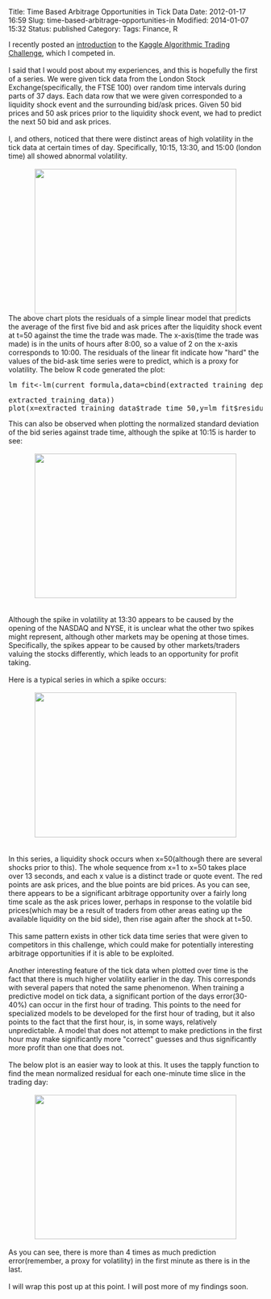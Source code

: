 Title: Time Based Arbitrage Opportunities in Tick Data
Date: 2012-01-17 16:59
Slug: time-based-arbitrage-opportunities-in
Modified: 2014-01-07 15:32
Status: published
Category: 
Tags: Finance, R


<div class='post'>
I recently posted an <a href="http://viksalgorithms.blogspot.com/2012/01/introduction-to-kaggle-algorithmic.html">introduction</a> to the <a href="http://www.kaggle.com/c/AlgorithmicTradingChallenge">Kaggle Algorithmic Trading Challenge</a>, which I competed in.<br /><br />I said that I would post about my experiences, and this is hopefully the first of a series. We were given tick data from the London Stock Exchange(specifically, the FTSE 100) over random time intervals during parts of 37 days. Each data row that we were given corresponded to a liquidity shock event and the surrounding bid/ask prices. Given 50 bid prices and 50 ask prices prior to the liquidity shock event, we had to predict the next 50 bid and ask prices.<br /><br />I, and others, noticed that there were distinct areas of high volatility in the tick data at certain times of day. Specifically, 10:15, 13:30, and 15:00 (london time) all showed abnormal volatility.<br /><br /><div class="separator" style="clear: both; text-align: center;"><a href="http://4.bp.blogspot.com/-pGmuLzJO6kQ/TxYNiAenKRI/AAAAAAAAAAc/Vtxg4XvRBBE/s1600/trade_time_vs_residuals.png" imageanchor="1" style="margin-left: 1em; margin-right: 1em;"><img border="0" height="287" src="http://4.bp.blogspot.com/-pGmuLzJO6kQ/TxYNiAenKRI/AAAAAAAAAAc/Vtxg4XvRBBE/s400/trade_time_vs_residuals.png" width="400" /></a></div>The above chart plots the residuals of a simple linear model that predicts the average of the first five bid and ask prices after the liquidity shock event at t=50 against the time the trade was made. The x-axis(time the trade was made) is in the units of hours after 8:00, so a value of 2 on the x-axis corresponds to 10:00. The residuals of the linear fit indicate how "hard" the values of the bid-ask time series were to predict, which is a proxy for volatility. The below R code generated the plot: <br /><pre>lm_fit<-lm(current_formula,data=cbind(extracted_training_dependent_variable,</pre><pre>extracted_training_data))<br />plot(x=extracted_training_data$trade_time_50,y=lm_fit$residuals)<br /></pre>This can also be observed when plotting the normalized standard deviation of the bid series against trade time, although the spike at 10:15 is harder to see:<br /><br /><div class="separator" style="clear: both; text-align: center;"><a href="http://1.bp.blogspot.com/-fqF2vP7nCK0/TxYRpfUN_dI/AAAAAAAAAAk/7R90oy4Gtx0/s1600/sd_vs_trade_time.png" imageanchor="1" style="margin-left: 1em; margin-right: 1em;"><img border="0" height="286" src="http://1.bp.blogspot.com/-fqF2vP7nCK0/TxYRpfUN_dI/AAAAAAAAAAk/7R90oy4Gtx0/s400/sd_vs_trade_time.png" width="400" /></a></div><br /><br />Although the spike in volatility at 13:30 appears to be caused by the opening of the NASDAQ and NYSE, it is unclear what the other two spikes might represent, although other markets may be opening at those times. Specifically, the spikes appear to be caused by other markets/traders valuing the stocks differently, which leads to an opportunity for profit taking.<br /><br />Here is a typical series in which a spike occurs:<br /><br /><div class="separator" style="clear: both; text-align: center;"><a href="http://1.bp.blogspot.com/-X8K_opJvEEc/TxYVhrxgenI/AAAAAAAAAAs/XcVRj5x3Ck0/s1600/example_time_series.png" imageanchor="1" style="margin-left: 1em; margin-right: 1em;"><img border="0" height="287" src="http://1.bp.blogspot.com/-X8K_opJvEEc/TxYVhrxgenI/AAAAAAAAAAs/XcVRj5x3Ck0/s400/example_time_series.png" width="400" /></a></div><br /><br />In this series, a liquidity shock occurs when x=50(although there are several shocks prior to this). The whole sequence from x=1 to x=50 takes place over 13 seconds, and each x value is a distinct trade or quote event. The red points are ask prices, and the blue points are bid prices. As you can see, there appears to be a significant arbitrage opportunity over a fairly long time scale as the ask prices lower, perhaps in response to the volatile bid prices(which may be a result of traders from other areas eating up the available liquidity on the bid side), then rise again after the shock at t=50. <br /><br />This same pattern exists in other tick data time series that were given to competitors in this challenge, which could make for potentially interesting arbitrage opportunities if it is able to be exploited.<br /><br />Another interesting feature of the tick data when plotted over time is the fact that there is much higher volatility earlier in the day.  This corresponds with several papers that noted the same phenomenon.  When training a predictive model on tick data, a significant portion of the days error(30-40%) can occur in the first hour of trading.  This points to the need for specialized models to be developed for the first hour of trading, but it also points to the fact that the first hour, is, in some ways, relatively unpredictable.  A model that does not attempt to make predictions in the first hour may make significantly more "correct" guesses and thus significantly more profit than one that does not.<br /><br />The below plot is an easier way to look at this.  It uses the tapply function to find the mean normalized residual for each one-minute time slice in the trading day:<br /><br /><div class="separator" style="clear: both; text-align: center;"><a href="http://3.bp.blogspot.com/-k5dKWN6LjPM/TxYY4-CcZEI/AAAAAAAAAA0/m6KGaa0tG3s/s1600/tapply_error_plot.png" imageanchor="1" style="margin-left: 1em; margin-right: 1em;"><img border="0" height="286" src="http://3.bp.blogspot.com/-k5dKWN6LjPM/TxYY4-CcZEI/AAAAAAAAAA0/m6KGaa0tG3s/s400/tapply_error_plot.png" width="400" /></a></div><br />As you can see, there is more than 4 times as much prediction error(remember, a proxy for volatility) in the first minute as there is in the last.<br /><br />I will wrap this post up at this point.  I will post more of my findings soon.<br /><br /><br /></div>